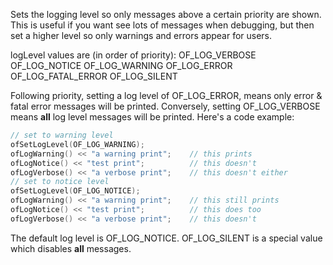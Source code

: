 Sets the logging level so only messages above a certain priority are shown. This is useful if you want see lots of messages when debugging, but then set a higher level so only warnings and errors appear for users.

logLevel values are (in order of priority):
	OF_LOG_VERBOSE
	OF_LOG_NOTICE
	OF_LOG_WARNING
	OF_LOG_ERROR
	OF_LOG_FATAL_ERROR
	OF_LOG_SILENT

Following priority, setting a log level of OF_LOG_ERROR, means only error & fatal error messages will be printed. Conversely, setting OF_LOG_VERBOSE means **all** log level messages will be printed.
Here's a code example:

```cpp
// set to warning level
ofSetLogLevel(OF_LOG_WARNING);
ofLogWarning() << "a warning print";	// this prints
ofLogNotice() << "test print";			// this doesn't
ofLogVerbose() << "a verbose print";	// this doesn't either
// set to notice level
ofSetLogLevel(OF_LOG_NOTICE);
ofLogWarning() << "a warning print";	// this still prints
ofLogNotice() << "test print";			// this does too
ofLogVerbose() << "a verbose print";	// this doesn't
```

The default log level is OF_LOG_NOTICE.
OF_LOG_SILENT is a special value which disables **all** messages.
